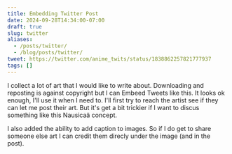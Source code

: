 ```yaml
---
title: Embedding Twitter Post
date: 2024-09-28T14:34:00-07:00
draft: true
slug: twitter
aliases:
  - /posts/twitter/
  - /blog/posts/twitter/
tweet: https://twitter.com/anime_twits/status/1838862257821777937
tags: []
---
```


I collect a lot of art that I would like to write about. Downloading and reposting is against copyright but I can Embeed Tweets like this. It looks ok enough, I'll use it when I need to. I'll first try to reach the artist see if they can let me post their art. But it's get a bit trickier if I want to discus something like this Nausicaä concept. 

I also added the ability to add caption to images. So if I do get to share someone else art I can credit them direcly under the image (and in the post).
